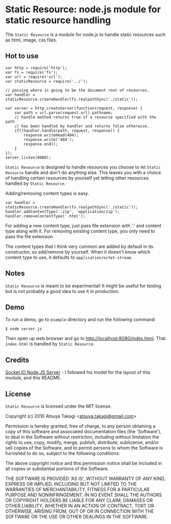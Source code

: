 # Static Resource: node.js module for static resource handling

The `Static Resource` is a module for node.js to handle static resources such as html, image, css files.


## Hot to use

    var http = require('http');
    var fs = require('fs');
    var url = require('url');
    var staticResource = require('../');

    // passing where is going to be the document root of resources.
    var handler = staticResource.createHandler(fs.realpathSync('./static'));

    var server = http.createServer(function(request, response) {
        var path = url.parse(request.url).pathname;
        // handle method returns true if a resource specified with the path
        // has been handled by handler and returns false otherwise.
        if(!handler.handle(path, request, response)) {
            response.writeHead(404);
            response.write('404');
            response.end();
        }
    });
    server.listen(8080);

`Static Resource` is designed to handle resources you choose to let `Static Resource` handle and don't do anything else. This leaves you with a choice of handling certain resources by yourself yet letting other resources handled by `Static Resource`.

Adding/removing content types is easy.

    var handler = staticResource.createHandler(fs.realpathSync('./static'));
    handler.addContentType('.zip', 'application/zip');
    handler.removeContentType('.html');

For adding a new content type, just pass file extension with '.' and content type along with it. For removing existing content type, you only need to pass the file extension.

The content types that I think very common are added by default in its constructor, so add/remove by yourself. When it doesn't know which content type to use, it defaults to `application/octet-stream`. 


## Notes

`Static Resource` is meant to be experimental! It might be useful for testing but is not probably a good idea to use it in production.


## Demo

To run a demo, go to `example` directory and run the following command:

    $ node server.js

Then open up web browser and go to [http://localhost:8080/index.html](http://localhost:8080/index.html). That `index.html` is handled by `Static Resource`.


## Credits

[Socket.IO Node.JS Server](http://labs.learnboost.com/socket.io/) - I followed his model for the layout of this module, and this README.


## License

`Static Resource` is licensed under the MIT license.

Copyright (c) 2010 Atsuya Takagi &lt;atsuya.takagi@gmail.com&gt;

Permission is hereby granted, free of charge, to any person obtaining
a copy of this software and associated documentation files (the
'Software'), to deal in the Software without restriction, including
without limitation the rights to use, copy, modify, merge, publish,
distribute, sublicense, and/or sell copies of the Software, and to
permit persons to whom the Software is furnished to do so, subject to
the following conditions:

The above copyright notice and this permission notice shall be
included in all copies or substantial portions of the Software.

THE SOFTWARE IS PROVIDED 'AS IS', WITHOUT WARRANTY OF ANY KIND,
EXPRESS OR IMPLIED, INCLUDING BUT NOT LIMITED TO THE WARRANTIES OF
MERCHANTABILITY, FITNESS FOR A PARTICULAR PURPOSE AND NONINFRINGEMENT.
IN NO EVENT SHALL THE AUTHORS OR COPYRIGHT HOLDERS BE LIABLE FOR ANY
CLAIM, DAMAGES OR OTHER LIABILITY, WHETHER IN AN ACTION OF CONTRACT,
TORT OR OTHERWISE, ARISING FROM, OUT OF OR IN CONNECTION WITH THE
SOFTWARE OR THE USE OR OTHER DEALINGS IN THE SOFTWARE.


